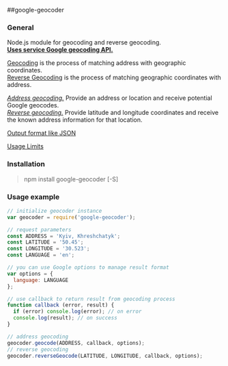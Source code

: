 ##google-geocoder

### General

Node.js module for geocoding and reverse geocoding.  
[**Uses service Google geocoding API.**](https://developers.google.com/maps/documentation/geocoding)

[Geocoding](https://developers.google.com/maps/documentation/geocoding/#Geocoding) is the process of matching address with geographic coordinates.  
[Reverse Geocoding](https://developers.google.com/maps/documentation/geocoding/#ReverseGeocoding) is the process of matching geographic coordinates with address.

[*Address geocoding.*](https://developers.google.com/maps/documentation/geocoding/#GeocodingRequests) Provide an address or location and receive potential Google geocodes.  
[*Reverse geocoding.*](https://developers.google.com/maps/documentation/geocoding/#reverse-example) Provide latitude and longitude coordinates and receive the known address information for that location.

[Output format like JSON](https://developers.google.com/maps/documentation/geocoding/#JSON)

[Usage Limits](https://developers.google.com/maps/documentation/geocoding/#Limits)

### Installation
>npm install google-geocoder [-S]

### Usage example
```javascript
// initialize geocoder instance
var geocoder = require('google-geocoder');

// request parameters
const ADDRESS = 'Kyiv, Khreshchatyk';
const LATITUDE = '50.45';
const LONGITUDE = '30.523';
const LANGUAGE = 'en';

// you can use Google options to manage result format
var options = {
  language: LANGUAGE
};

// use callback to return result from geocoding process
function callback (error, result) {
  if (error) console.log(error); // on error
  console.log(result); // on success
}

// address geocoding
geocoder.geocode(ADDRESS, callback, options);
// reverse geocoding
geocoder.reverseGeocode(LATITUDE, LONGITUDE, callback, options);
```
